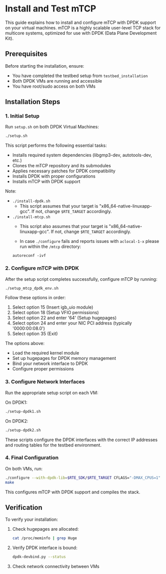 # Install and Test mTCP

This guide explains how to install and configure mTCP with DPDK support on your virtual machines. mTCP is a highly scalable user-level TCP stack for multicore systems, optimized for use with DPDK (Data Plane Development Kit).

## Prerequisites

Before starting the installation, ensure:
- You have completed the testbed setup from `testbed_installation`
- Both DPDK VMs are running and accessible
- You have root/sudo access on both VMs

## Installation Steps

### 1. Initial Setup

Run `setup.sh` on both DPDK Virtual Machines:

```bash
./setup.sh
```

This script performs the following essential tasks:
- Installs required system dependencies (libgmp3-dev, autotools-dev, etc.)
- Clones the mTCP repository and its submodules
- Applies necessary patches for DPDK compatibility
- Installs DPDK with proper configurations
- Installs mTCP with DPDK support

Note: 

- `./install-dpdk.sh`
	- This script assumes that your target is "x86_64-native-linuxapp-gcc". If not, change `$RTE_TARGET` accordingly.
- `./install-mtcp.sh`
	- This script also assumes that your target is "x86_64-native-linuxapp-gcc". If not, change `$RTE_TARGET` accordingly.

	- In case `./configure` fails and reports issues with `aclocal-1-x` please run within the `/mtcp` directory:
	```
	autoreconf -ivf
	```

### 2. Configure mTCP with DPDK

After the setup script completes successfully, configure mTCP by running:

```bash
./setup_mtcp_dpdk_env.sh
```

Follow these options in order:
1. Select option 15 (Insert igb_uio module)
2. Select option 18 (Setup VFIO permissions)
3. Select option 22 and enter '64' (Setup hugepages)
4. Select option 24 and enter your NIC PCI address (typically '0000:00:08.0')
5. Select option 35 (Exit)

The options above:
- Load the required kernel module
- Set up hugepages for DPDK memory management
- Bind your network interface to DPDK
- Configure proper permissions

### 3. Configure Network Interfaces

Run the appropriate setup script on each VM:

On DPDK1:
```bash
./setup-dpdk1.sh
```

On DPDK2:
```bash
./setup-dpdk2.sh
```

These scripts configure the DPDK interfaces with the correct IP addresses and routing tables for the testbed environment.

### 4. Final Configuration

On both VMs, run:
```bash
./configure --with-dpdk-lib=$RTE_SDK/$RTE_TARGET CFLAGS="-DMAX_CPUS=1"
make
```

This configures mTCP with DPDK support and compiles the stack.

## Verification

To verify your installation:
1. Check hugepages are allocated:
   ```bash
   cat /proc/meminfo | grep Huge
   ```
2. Verify DPDK interface is bound:
   ```bash
   dpdk-devbind.py --status
   ```
3. Check network connectivity between VMs





